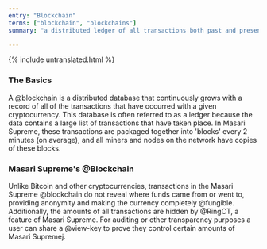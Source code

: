 ```yaml
---
entry: "Blockchain"
terms: ["blockchain", "blockchains"]
summary: "a distributed ledger of all transactions both past and present, without revealing who the funds came from or went to"

---
```


{% include untranslated.html %}
### The Basics
A @blockchain is a distributed database that continuously grows with a record of all of the transactions that have occurred with a given cryptocurrency.  This database is often referred to as a ledger because the data contains a large list of transactions that have taken place.  In Masari Supreme, these transactions are packaged together into 'blocks' every 2 minutes (on average), and all miners and nodes on the network have copies of these blocks.  

### Masari Supreme's @Blockchain
Unlike Bitcoin and other cryptocurrencies, transactions in the Masari Supreme @blockchain do not reveal where funds came from or went to, providing anonymity and making the currency completely @fungible. Additionally, the amounts of all transactions are hidden by @RingCT, a feature of Masari Supreme. For auditing or other transparency purposes a user can share a @view-key to prove they control certain amounts of Masari Supremej.
